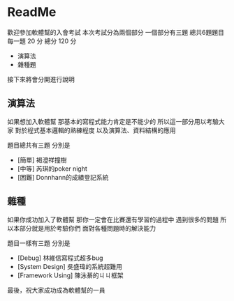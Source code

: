 # ReadMe

歡迎參加軟體幫的入會考試
本次考試分為兩個部分
一個部分有三題
總共6題題目
每一題 20 分
總分 120 分

- 演算法
- 雜種題

接下來將會分開進行說明

## 演算法
如果想加入軟體幫
那基本的寫程式能力肯定是不能少的
所以這一部分用以考驗大家
對於程式基本邏輯的熟練程度
以及演算法、資料結構的應用

題目總共有三題
分別是
- [簡單] 褐澄祥撞樹
- [中等] 芮琪的poker night
- [困難] Donnhann的成績登記系統

## 雜種
如果你成功加入了軟體幫
那你一定會在比賽還有學習的過程中
遇到很多的問題
所以本部分就是用於考驗你們
面對各種問題時的解決能力

題目一樣有三題
分別是
- [Debug] 林維信寫程式超多bug
- [System Design] 吳盛瑋的系統超難用
- [Framework Using] 陳泳綦的ㄐㄐ框架


最後，祝大家成功成為軟體幫的一員


